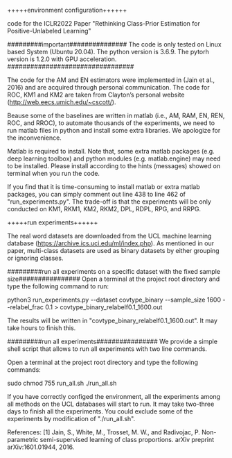 +++++environment configuration++++++

code for the ICLR2022 Paper "Rethinking Class-Prior Estimation for Positive-Unlabeled Learning"


#########important###############
The code is only tested on Linux based System (Ubuntu 20.04). 
The python version is 3.6.9. The pytorh version is 1.2.0 with GPU acceleration. 
#################################

The code for the AM and EN estimators were implemented in (Jain et al., 2016) and are acquired through personal communication. 
The code for ROC, KM1 and KM2 are taken from Clayton’s personal website (http://web.eecs.umich.edu/~cscott/). 

Beause some of the baselines are written in matlab  (i.e., AM, RAM, EN, REN, ROC, and RROC), to automate thousands of the experiments, 
we need to run matlab files in python and install some extra libraries. We apologize for the inconvenience.

Matlab is required to install. Note that, some extra matlab packages (e.g. deep learning toolbox) and python modules (e.g. matlab.engine) 
may need to be installed. Please install according to the hints (messages) showed on terminal when you run the code.

If you find that it is time-consuming to install matlab or extra matlab packages, you can simply comment out line 438 to line 462 
of "run_experiments.py". The trade-off is that the experiments will be only conducted on KM1, RKM1, KM2, RKM2, DPL, RDPL, RPG, and RRPG.



+++++run experiments++++++

The real word datasets are downloaded from the UCL machine learning database (https://archive.ics.uci.edu/ml/index.php). 
As mentioned in our paper, multi-class datasets are used as binary datasets by either grouping or ignoring classes.

#########run all experiments on a specific dataset with the fixed sample size################
Open a terminal at the project root directory and type the following command to run:

python3 run_experiments.py --dataset covtype_binary --sample_size 1600 --relabel_frac 0.1 > covtype_binary_relabelf0.1_1600.out

The results will be written in "covtype_binary_relabelf0.1_1600.out". It may take hours to finish this.

#########run all experiments################
We provide a simple shell script that allows to run all experiments with two line commands. 

Open a terminal at the project root directory and type the following commands:

sudo chmod 755 run_all.sh
./run_all.sh

If you have correctly configed the environment, all the experiments among all methods on the UCL databases will start to run.
It may take two-three days to finish all the experiments. You could exclude some of the experiments by modification of "./run_all.sh". 


References:
[1] Jain, S., White, M., Trosset, M. W., and Radivojac, P. Non-parametric semi-supervised learning of class proportions. arXiv preprint arXiv:1601.01944, 2016.
